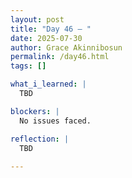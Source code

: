 ```yaml
---
layout: post
title: "Day 46 – "
date: 2025-07-30
author: Grace Akinnibosun
permalink: /day46.html
tags: []

what_i_learned: |
  TBD

blockers: |
  No issues faced.

reflection: |
  TBD
 
---
```

